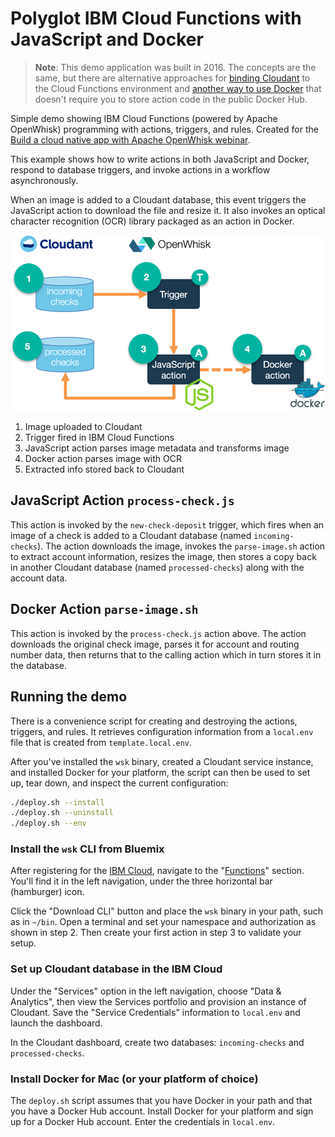# Polyglot IBM Cloud Functions with JavaScript and Docker

> **Note**: This demo application was built in 2016. The concepts are the same, but there are alternative approaches for [binding Cloudant](https://github.com/IBM/openwhisk-cloudant-trigger) to the Cloud Functions environment and [another way to use Docker](https://www.ibm.com/blogs/bluemix/2017/01/docker-bluemix-openwhisk/) that doesn't require you to store action code in the public Docker Hub.

Simple demo showing IBM Cloud Functions (powered by Apache OpenWhisk) programming with actions, triggers, and rules. Created for the [Build a cloud native app with Apache OpenWhisk webinar](https://developer.ibm.com/tv/build-a-cloud-native-app-with-apache-openwhisk/).

This example shows how to write actions in both JavaScript and Docker, respond to database triggers, and invoke actions in a workflow asynchronously.

When an image is added to a Cloudant database, this event triggers the JavaScript action to download the file and resize it. It also invokes an optical character recognition (OCR) library packaged as an action in Docker.

![High level diagram](images/demo-2.png)

1. Image uploaded to Cloudant
2. Trigger fired in IBM Cloud Functions
3. JavaScript action parses image metadata and transforms image
4. Docker action parses image with OCR
5. Extracted info stored back to Cloudant

## JavaScript Action `process-check.js`

This action is invoked by the `new-check-deposit` trigger, which fires when an image of a check is added to a Cloudant database (named `incoming-checks`). The action downloads the image, invokes the `parse-image.sh` action to extract account information, resizes the image, then stores a copy back in another Cloudant database (named `processed-checks`) along with the account data.

## Docker Action `parse-image.sh`

This action is invoked by the `process-check.js` action above. The action downloads the original check image, parses it for account and routing number data, then returns that to the calling action which in turn stores it in the database.

## Running the demo

There is a convenience script for creating and destroying the actions, triggers, and rules. It retrieves configuration information from a `local.env` file that is created from `template.local.env`.

After you've installed the `wsk` binary, created a Cloudant service instance, and installed Docker for your platform, the script can then be used to set up, tear down, and inspect the current configuration:

```bash
./deploy.sh --install
./deploy.sh --uninstall
./deploy.sh --env
```

### Install the `wsk` CLI from Bluemix

After registering for the [IBM Cloud](http://bluemix.net/), navigate to the "[Functions](https://console.ng.bluemix.net/openwhisk/)" section. You'll find it in the left navigation, under the three horizontal bar (hamburger) icon.

Click the "Download CLI" button and place the `wsk` binary in your path, such as in `~/bin`. Open a terminal and set your namespace and authorization as shown in step 2\. Then create your first action in step 3 to validate your setup.

### Set up Cloudant database in the IBM Cloud

Under the "Services" option in the left navigation, choose "Data & Analytics", then view the Services portfolio and provision an instance of Cloudant. Save the "Service Credentials" information to `local.env` and launch the dashboard.

In the Cloudant dashboard, create two databases: `incoming-checks` and `processed-checks`.

### Install Docker for Mac (or your platform of choice)

The `deploy.sh` script assumes that you have Docker in your path and that you have a Docker Hub account. Install Docker for your platform and sign up for a Docker Hub account. Enter the credentials in `local.env`.
